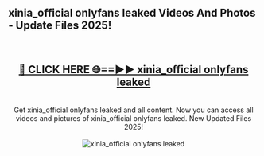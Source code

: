 <h2>xinia_official onlyfans leaked Videos And Photos - Update Files 2025!</h2>
<br>
<div align="center">
<h2><a href="https://linkcuts.com/hfmhzwbr" rel="nofollow">🔴 CLICK HERE 🌐==►► xinia_official onlyfans leaked</a></h2>
<br>
Get xinia_official onlyfans leaked and all content. Now you can access all videos and pictures of xinia_official onlyfans leaked. New Updated Files 2025!
<br>
<br>
<a href="https://linkcuts.com/hfmhzwbr" rel="nofollow" data-target="animated-image.originalLink"><img src="https://i.ibb.co.com/WyWwxjT/player-gif2.gif" alt="xinia_official onlyfans leaked" style="max-width: 100%; display: inline-block;" data-target="animated-image.originalImage"></a>
</div>
<br>